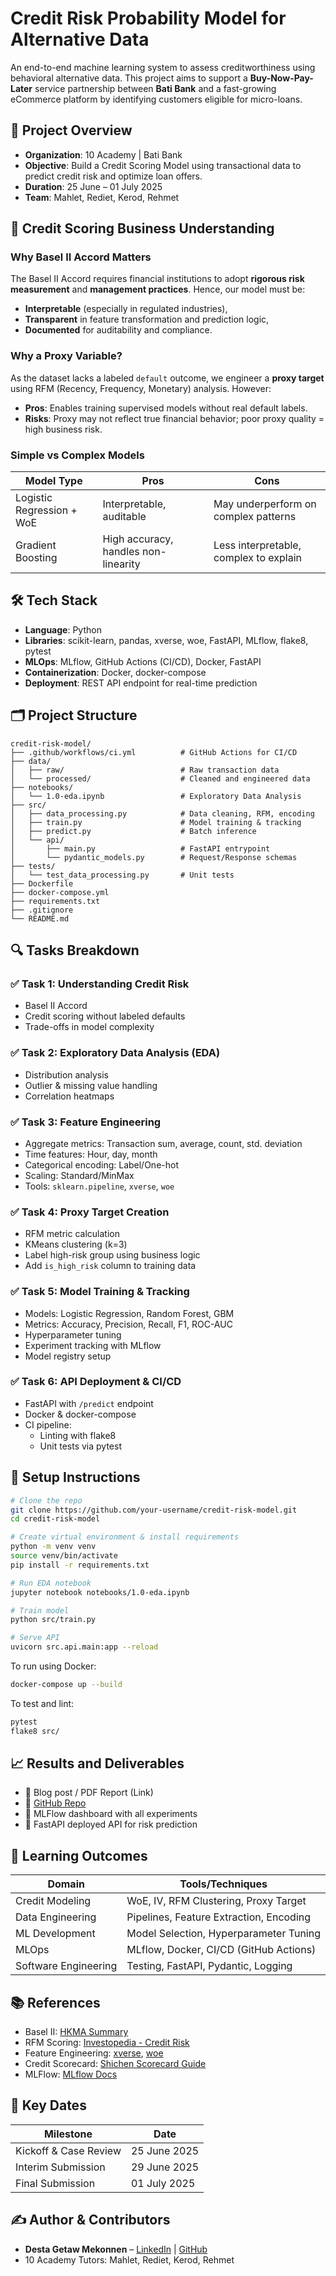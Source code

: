 # Credit Risk Probability Model for Alternative Data

An end-to-end machine learning system to assess creditworthiness using behavioral alternative data. This project aims to support a **Buy-Now-Pay-Later** service partnership between **Bati Bank** and a fast-growing eCommerce platform by identifying customers eligible for micro-loans.

## 📌 Project Overview

- **Organization**: 10 Academy | Bati Bank  
- **Objective**: Build a Credit Scoring Model using transactional data to predict credit risk and optimize loan offers.  
- **Duration**: 25 June – 01 July 2025  
- **Team**: Mahlet, Rediet, Kerod, Rehmet

## 💼 Credit Scoring Business Understanding

### Why Basel II Accord Matters

The Basel II Accord requires financial institutions to adopt **rigorous risk measurement** and **management practices**. Hence, our model must be:

- **Interpretable** (especially in regulated industries),
- **Transparent** in feature transformation and prediction logic,
- **Documented** for auditability and compliance.

### Why a Proxy Variable?

As the dataset lacks a labeled `default` outcome, we engineer a **proxy target** using RFM (Recency, Frequency, Monetary) analysis. However:

- **Pros**: Enables training supervised models without real default labels.
- **Risks**: Proxy may not reflect true financial behavior; poor proxy quality = high business risk.

### Simple vs Complex Models

| Model Type              | Pros                               | Cons                                |
|-------------------------|-------------------------------------|-------------------------------------|
| Logistic Regression + WoE | Interpretable, auditable           | May underperform on complex patterns |
| Gradient Boosting       | High accuracy, handles non-linearity | Less interpretable, complex to explain |

## 🛠️ Tech Stack

- **Language**: Python
- **Libraries**: scikit-learn, pandas, xverse, woe, FastAPI, MLflow, flake8, pytest
- **MLOps**: MLflow, GitHub Actions (CI/CD), Docker, FastAPI
- **Containerization**: Docker, docker-compose
- **Deployment**: REST API endpoint for real-time prediction

## 🗂️ Project Structure

```plaintext
credit-risk-model/
├── .github/workflows/ci.yml          # GitHub Actions for CI/CD
├── data/
│   ├── raw/                          # Raw transaction data
│   └── processed/                    # Cleaned and engineered data
├── notebooks/
│   └── 1.0-eda.ipynb                 # Exploratory Data Analysis
├── src/
│   ├── data_processing.py            # Data cleaning, RFM, encoding
│   ├── train.py                      # Model training & tracking
│   ├── predict.py                    # Batch inference
│   └── api/
│       ├── main.py                   # FastAPI entrypoint
│       └── pydantic_models.py        # Request/Response schemas
├── tests/
│   └── test_data_processing.py       # Unit tests
├── Dockerfile
├── docker-compose.yml
├── requirements.txt
├── .gitignore
└── README.md
```

## 🔍 Tasks Breakdown

### ✅ Task 1: Understanding Credit Risk
- Basel II Accord
- Credit scoring without labeled defaults
- Trade-offs in model complexity

### ✅ Task 2: Exploratory Data Analysis (EDA)
- Distribution analysis
- Outlier & missing value handling
- Correlation heatmaps

### ✅ Task 3: Feature Engineering
- Aggregate metrics: Transaction sum, average, count, std. deviation
- Time features: Hour, day, month
- Categorical encoding: Label/One-hot
- Scaling: Standard/MinMax
- Tools: `sklearn.pipeline`, `xverse`, `woe`

### ✅ Task 4: Proxy Target Creation
- RFM metric calculation
- KMeans clustering (k=3)
- Label high-risk group using business logic
- Add `is_high_risk` column to training data

### ✅ Task 5: Model Training & Tracking
- Models: Logistic Regression, Random Forest, GBM
- Metrics: Accuracy, Precision, Recall, F1, ROC-AUC
- Hyperparameter tuning
- Experiment tracking with MLflow
- Model registry setup

### ✅ Task 6: API Deployment & CI/CD
- FastAPI with `/predict` endpoint
- Docker & docker-compose
- CI pipeline:
  - Linting with flake8
  - Unit tests via pytest

## 🚀 Setup Instructions

```bash
# Clone the repo
git clone https://github.com/your-username/credit-risk-model.git
cd credit-risk-model

# Create virtual environment & install requirements
python -m venv venv
source venv/bin/activate
pip install -r requirements.txt

# Run EDA notebook
jupyter notebook notebooks/1.0-eda.ipynb

# Train model
python src/train.py

# Serve API
uvicorn src.api.main:app --reload
```

To run using Docker:

```bash
docker-compose up --build
```

To test and lint:

```bash
pytest
flake8 src/
```

## 📈 Results and Deliverables

- 📘 Blog post / PDF Report (Link)
- 🔗 [GitHub Repo](https://github.com/your-username/credit-risk-model)
- 🧪 MLFlow dashboard with all experiments
- 🚀 FastAPI deployed API for risk prediction

## 🧠 Learning Outcomes

| Domain             | Tools/Techniques                        |
|--------------------|------------------------------------------|
| Credit Modeling    | WoE, IV, RFM Clustering, Proxy Target   |
| Data Engineering   | Pipelines, Feature Extraction, Encoding |
| ML Development     | Model Selection, Hyperparameter Tuning |
| MLOps              | MLflow, Docker, CI/CD (GitHub Actions) |
| Software Engineering | Testing, FastAPI, Pydantic, Logging    |

## 📚 References

- Basel II: [HKMA Summary](https://www.hkma.gov.hk/media/eng/doc/key-functions/financial-infrastructure/alternative_credit_scoring.pdf)
- RFM Scoring: [Investopedia - Credit Risk](https://www.investopedia.com/terms/c/creditrisk.asp)
- Feature Engineering: [xverse](https://pypi.org/project/xverse/), [woe](https://pypi.org/project/woe/)
- Credit Scorecard: [Shichen Scorecard Guide](https://shichen.name/scorecard/)
- MLFlow: [MLflow Docs](https://mlflow.org/)

## 📅 Key Dates

| Milestone         | Date              |
|-------------------|-------------------|
| Kickoff & Case Review | 25 June 2025     |
| Interim Submission | 29 June 2025     |
| Final Submission   | 01 July 2025     |

## ✍️ Author & Contributors

- **Desta Getaw Mekonnen** – [LinkedIn](https://www.linkedin.com/in/desta-getaw) | [GitHub](https://github.com/Desta2023)
- 10 Academy Tutors: Mahlet, Rediet, Kerod, Rehmet
